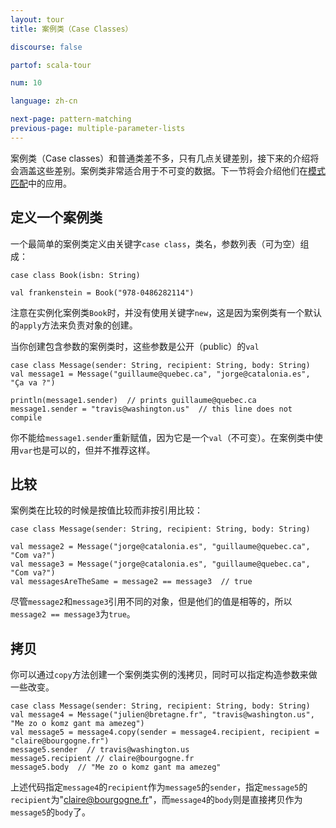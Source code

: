 ```yaml
---
layout: tour
title: 案例类（Case Classes）

discourse: false

partof: scala-tour

num: 10

language: zh-cn

next-page: pattern-matching
previous-page: multiple-parameter-lists
---
```


案例类（Case classes）和普通类差不多，只有几点关键差别，接下来的介绍将会涵盖这些差别。案例类非常适合用于不可变的数据。下一节将会介绍他们在[模式匹配](pattern-matching.html)中的应用。
 
## 定义一个案例类
一个最简单的案例类定义由关键字`case class`，类名，参数列表（可为空）组成：
```tut
case class Book(isbn: String)

val frankenstein = Book("978-0486282114")
```
注意在实例化案例类`Book`时，并没有使用关键字`new`，这是因为案例类有一个默认的`apply`方法来负责对象的创建。

当你创建包含参数的案例类时，这些参数是公开（public）的`val`
```
case class Message(sender: String, recipient: String, body: String)
val message1 = Message("guillaume@quebec.ca", "jorge@catalonia.es", "Ça va ?")

println(message1.sender)  // prints guillaume@quebec.ca
message1.sender = "travis@washington.us"  // this line does not compile
```
你不能给`message1.sender`重新赋值，因为它是一个`val`（不可变）。在案例类中使用`var`也是可以的，但并不推荐这样。

## 比较
案例类在比较的时候是按值比较而非按引用比较：
```
case class Message(sender: String, recipient: String, body: String)

val message2 = Message("jorge@catalonia.es", "guillaume@quebec.ca", "Com va?")
val message3 = Message("jorge@catalonia.es", "guillaume@quebec.ca", "Com va?")
val messagesAreTheSame = message2 == message3  // true
```
尽管`message2`和`message3`引用不同的对象，但是他们的值是相等的，所以`message2 == message3`为`true`。

## 拷贝
你可以通过`copy`方法创建一个案例类实例的浅拷贝，同时可以指定构造参数来做一些改变。
```
case class Message(sender: String, recipient: String, body: String)
val message4 = Message("julien@bretagne.fr", "travis@washington.us", "Me zo o komz gant ma amezeg")
val message5 = message4.copy(sender = message4.recipient, recipient = "claire@bourgogne.fr")
message5.sender  // travis@washington.us
message5.recipient // claire@bourgogne.fr
message5.body  // "Me zo o komz gant ma amezeg"
```
上述代码指定`message4`的`recipient`作为`message5`的`sender`，指定`message5`的`recipient`为"claire@bourgogne.fr"，而`message4`的`body`则是直接拷贝作为`message5`的`body`了。

